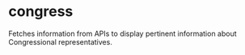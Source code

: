 # congress
Fetches information from APIs to display pertinent information about Congressional representatives. 
